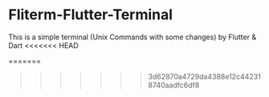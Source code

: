 # Fliterm-Flutter-Terminal
This is a simple terminal (Unix Commands with some changes) by Flutter &amp; Dart
<<<<<<< HEAD

=======
>>>>>>> 3d62870a4729da4388e12c442318740aadfc6df8
